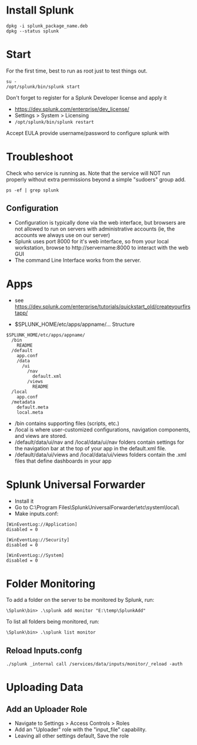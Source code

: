 # Install Splunk
```
dpkg -i splunk_package_name.deb
dpkg --status splunk
```

# Start
For the first time, best to run as root just to test things out.
```
su -
/opt/splunk/bin/splunk start
```

Don't forget to register for a Splunk Developer license and apply it
- https://dev.splunk.com/enterprise/dev_license/
- Settings > System > Licensing
- ```/opt/splunk/bin/splunk restart```

Accept EULA
provide username/password to configure splunk with

# Troubleshoot
Check who service is running as. Note that the service will NOT run properly without extra permissions beyond a simple "sudoers" group add.
```
ps -ef | grep splunk
```

## Configuration
- Configuration is typically done via the web interface, but browsers are not allowed to run on servers with administrative accounts (ie, the accounts we always use on our server)
- Splunk uses port 8000 for it's web interface, so from your local workstation, browse to http://servername:8000 to interact with the web GUI
- The command Line Interface works from the server.

# Apps
- see https://dev.splunk.com/enterprise/tutorials/quickstart_old/createyourfirstapp/

- $SPLUNK_HOME/etc/apps/appname/...
Structure
```
$SPLUNK_HOME/etc/apps/appname/
  /bin
    README
  /default
    app.conf
    /data
      /ui
        /nav
          default.xml
        /views
          README
  /local
    app.conf
  /metadata
    default.meta
    local.meta
```
- /bin contains supporting files (scripts, etc.)
- /local is where user-customized configurations, navigation components, and views are stored.
- /default/data/ui/nav and /local/data/ui/nav folders contain settings for the navigation bar at the top of your app in the default.xml file.
- /default/data/ui/views and /local/data/ui/views folders contain the .xml files that define dashboards in your app

# Splunk Universal Forwarder
- Install it
- Go to C:\Program Files\SplunkUniversalForwarder\etc\system\local\
- Make inputs.conf:
```
[WinEventLog://Application]
disabled = 0

[WinEventLog://Security]
disabled = 0

[WinEventLog://System]
disabled = 0
```

# Folder Monitoring
To add a folder on the server to be monitored by Splunk, run:
```
\Splunk\bin> .\splunk add monitor "E:\temp\SplunkAdd"
```
To list all folders being monitored, run:
```
\Splunk\bin> .\splunk list monitor
```

## Reload Inputs.confg
```
./splunk _internal call /services/data/inputs/monitor/_reload -auth
```


# Uploading Data

## Add an Uploader Role
- Navigate to Settings > Access Controls > Roles
- Add an "Uploader" role with the "input_file" capability.
- Leaving all other settings default, Save the role


